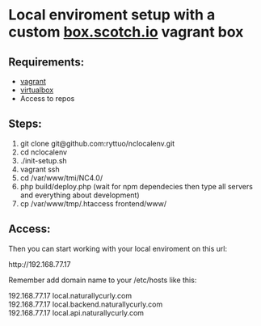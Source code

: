 <h1> Local enviroment setup with a custom <a href="https://box.scotch.io/">box.scotch.io</a> vagrant box </h1>

<h2>Requirements:</h2>

<ul>
	<li><a href="https://www.vagrantup.com/downloads.html">vagrant</a></li>
	<li><a href="https://www.virtualbox.org/wiki/Downloads">virtualbox</a></li>
	<li>Access to repos</li>
</ul>

<h2>Steps:</h2>

<ol>
	<li>git clone git@github.com:ryttuo/nclocalenv.git</li>
	<li>cd nclocalenv</li>
	<li>./init-setup.sh</li>
	<li>vagrant ssh</li>
	<li>cd /var/www/tmi/NC4.0/</li>
	<li>php build/deploy.php (wait for npm dependecies then type all servers and everything about development)</li>
	<li>cp /var/www/tmp/.htaccess frontend/www/ </li>
</ol>

<h2>Access:</h2>

<p>Then you can start working with your local enviroment on this url:</p>

<p>http://192.168.77.17</p>

<p>Remember add domain name to your /etc/hosts like this:</p>

<p>

192.168.77.17	local.naturallycurly.com<br>
192.168.77.17	local.backend.naturallycurly.com<br>
192.168.77.17	local.api.naturallycurly.com

</p>
